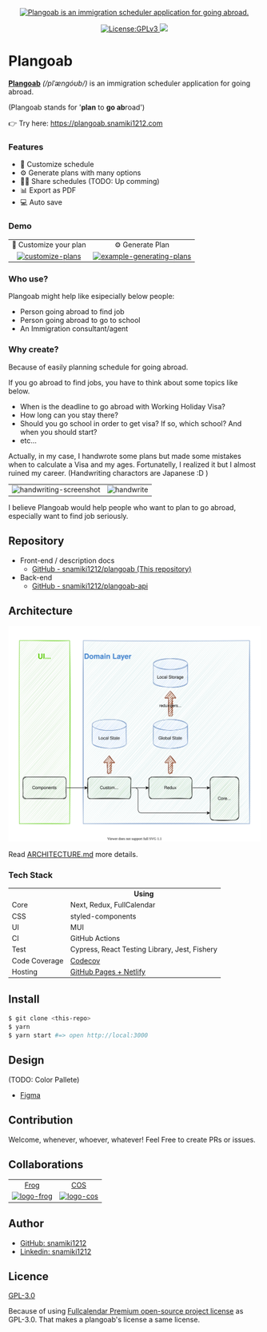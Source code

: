 <p align="center">
  <a href="https://plangoab.snamiki1212.com">
    <img alt="Plangoab is an immigration scheduler application for going abroad." src="https://user-images.githubusercontent.com/26793088/114226819-f7332d80-9928-11eb-93f8-4f9919018bf6.png">
  </a>
</p>

<p align="center">
  <a align="center" href="https://github.com/snamiki1212/plangoab/blob/main/LICENSE.md">
    <img src="https://img.shields.io/badge/License-GPLv3-blue.svg" alt="License:GPLv3" />
  </a>
  <a align="center" href="https://codecov.io/gh/snamiki1212/plangoab">
    <img src="https://codecov.io/gh/snamiki1212/plangoab/branch/main/graph/badge.svg?token=PALDGS8QHD"/>
  </a>
</p>

# Plangoab

<b><a href="https://plangoab.snamiki1212.com">Plangoab</a></b> <i>(/plˈængóʊb/)</i> is an immigration scheduler application for going abroad.

(Plangoab stands for '<b>plan</b> to <b>go ab</b>road')

👉 Try here: <a href="https://plangoab.snamiki1212.com">https://plangoab.snamiki1212.com</a>

### Features

- 📝 Customize schedule
- ⚙️ Generate plans with many options
- 💁‍♂️ Share schedules (TODO: Up comming)
- 📊 Export as PDF
- 💻 Auto save

### Demo

<table align="center">
  <tr align="center">
    <td>
      <span>📝 Customize your plan</span>
    </td>
    <td>
      <span>⚙️ Generate Plan</span>
    </td>
  </tr>
  <tr align="center">
    <td>
      <a href="https://plangoab.snamiki1212.com">
        <img
        src="https://user-images.githubusercontent.com/26793088/109248982-b37ecd00-779b-11eb-835a-21ba4d9e9e92.gif"
        alt="customize-plans">
      </a>
    </td>
    <td>
      <a href="https://plangoab.snamiki1212.com">
        <img src="https://user-images.githubusercontent.com/26793088/109247952-b8428180-7799-11eb-906f-44156c01746c.gif"
        alt="example-generating-plans">
      </a>
    </td>
  </tr>
</table>

### Who use?

Plangoab might help like esipecially below people:

- Person going abroad to find job
- Person going abroad to go to school
- An Immigration consultant/agent

### Why create?

Because of easily planning schedule for going abroad.

If you go abroad to find jobs, you have to think about some topics like below.

- When is the deadline to go abroad with Working Holiday Visa?
- How long can you stay there?
- Should you go school in order to get visa? If so, which school? And when you should start?
- etc...

Actually, in my case, I handwrote some plans but made some mistakes when to calculate a Visa and my ages. Fortunatelly, I realized it but I almost ruined my career. (Handwriting charactors are Japanese :D )

<table>
  <tr>
    <td>
      <img alt="handwriting-screenshot" src="https://user-images.githubusercontent.com/26793088/109250828-33f2fd00-779f-11eb-8bb8-0bb8fedd0787.png">
    </td>
    <td>
      <img alt="handwrite" src="https://user-images.githubusercontent.com/26793088/109252814-44a57200-77a3-11eb-99c0-94c3ccfc8f9a.png">
    </td>
  </tr>
</table>

I believe Plangoab would help people who want to plan to go abroad, especially want to find job seriously.

## Repository

- Front-end / description docs
  - [GitHub - snamiki1212/plangoab (This repository) ](https://github.com/snamiki1212/plangoab)
- Back-end
  - [GitHub - snamiki1212/plangoab-api](https://github.com/snamiki1212/plangoab-api)

## Architecture

<a href="./doc/ARCHITECTURE.md">
  <img src="doc/DATA_FLOW.svg" alt="Header" />
</a>

Read [ARCHITECTURE.md](./doc/ARCHITECTURE.md) more details.

### Tech Stack

<table>
  <tr>
    <td></td>
    <td align="center"><b>Using</b></td>
  </tr>
  <tr>
    <td>Core</td>
    <td>Next, Redux, FullCalendar</td>
  </tr>
  <tr>
    <td>CSS</td>
    <td>styled-components</td>
  </tr>
  <tr>
    <td>UI</td>
    <td>MUI</td>
  </tr>
  <tr>
    <td>CI</td>
    <td>GitHub Actions</td>
  </tr>
  <tr>
    <td>Test</td>
    <td>Cypress, React Testing Library, Jest, Fishery</td>
  </tr>
  <tr>
    <td>Code Coverage</td>
    <td><a href="https://codecov.io/gh/snamiki1212/plangoab">Codecov</a></td>
  </tr>
  <tr>
    <td>Hosting</td>
    <td><a href="https://plangoab.snamiki1212.com">GitHub Pages + Netlify</a></td>
  </tr>
</table>

## Install

```zsh
$ git clone <this-repo>
$ yarn
$ yarn start #=> open http://local:3000
```

## Design

(TODO: Color Pallete)

- [Figma](https://www.figma.com/file/82LVs78k7dV4z8QoTBQ728/Plangoab?node-id=0%3A1)

## Contribution

Welcome, whenever, whoever, whatever! Feel Free to create PRs or issues.

## Collaborations

<table>
  <tr>
    <td align="center">
      <a href="https://frogagent.com/">
        Frog
      </a>
    </td>
    <td align="center">
      <a href="https://cosvancouver.com/">
        COS
      </a>
    </td>
  </tr>
  <tr>
    <td align="center">
      <a href="https://frogagent.com/">
        <img src="https://user-images.githubusercontent.com/26793088/114257682-73a02d80-9976-11eb-84cb-7b0e88658a83.png"
          alt="logo-frog" width="80" />
      </a>
    </td>
    <td align="center">
      <a href="https://cosvancouver.com/">
        <img src="https://user-images.githubusercontent.com/26793088/114257709-a0544500-9976-11eb-9258-c5d6f42e5470.png"
          alt="logo-cos" width="80" />
      </a>
    </td>
  </tr>
</table>

## Author

- [GitHub: snamiki1212](https://github.com/snamiki1212)
- [Linkedin: snamiki1212](https://www.linkedin.com/in/snamiki1212/)

## Licence

[GPL-3.0](https://github.com/snamiki1212/plangoab/blob/main/LICENSE.md)

Because of using [Fullcalendar Premium open-source project license](https://fullcalendar.io/license) as GPL-3.0. That makes a plangoab's license a same license.
